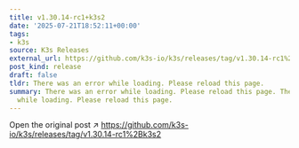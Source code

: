 ```yaml
---
title: v1.30.14-rc1+k3s2
date: '2025-07-21T18:52:11+00:00'
tags:
- k3s
source: K3s Releases
external_url: https://github.com/k3s-io/k3s/releases/tag/v1.30.14-rc1%2Bk3s2
post_kind: release
draft: false
tldr: There was an error while loading. Please reload this page.
summary: There was an error while loading. Please reload this page. There was an error
  while loading. Please reload this page.
---
```

Open the original post ↗ https://github.com/k3s-io/k3s/releases/tag/v1.30.14-rc1%2Bk3s2
